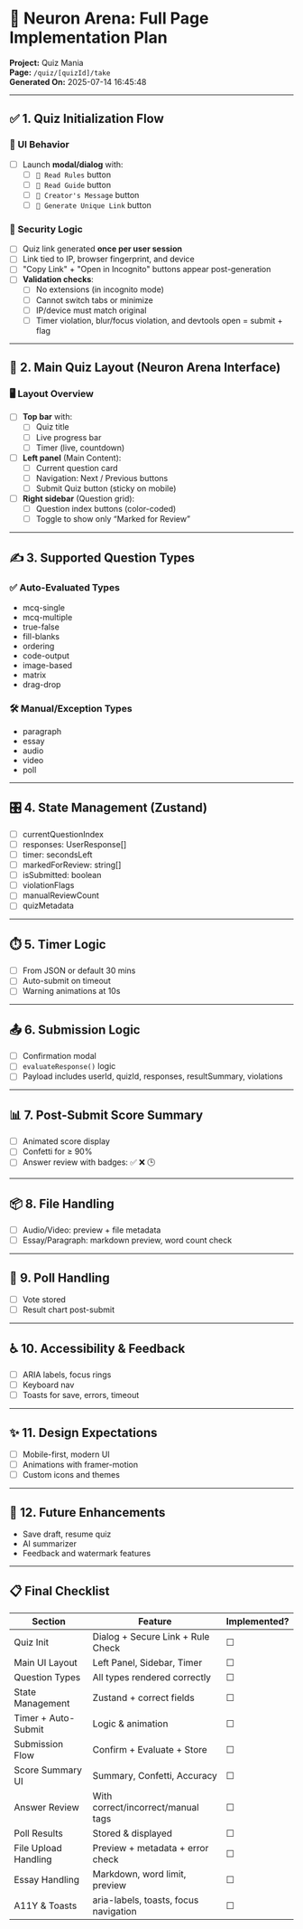 # 🧠 Neuron Arena: Full Page Implementation Plan
**Project:** Quiz Mania  
**Page:** `/quiz/[quizId]/take`  
**Generated On:** 2025-07-14 16:45:48  

---

## ✅ 1. Quiz Initialization Flow

### 🔷 UI Behavior
- [ ] Launch **modal/dialog** with:
  - [ ] `📜 Read Rules` button
  - [ ] `📘 Read Guide` button
  - [ ] `💬 Creator's Message` button
  - [ ] `🔗 Generate Unique Link` button

### 🔐 Security Logic
- [ ] Quiz link generated **once per user session**  
- [ ] Link tied to IP, browser fingerprint, and device  
- [ ] "Copy Link" + "Open in Incognito" buttons appear post-generation  
- [ ] **Validation checks**:
  - [ ] No extensions (in incognito mode)
  - [ ] Cannot switch tabs or minimize
  - [ ] IP/device must match original
  - [ ] Timer violation, blur/focus violation, and devtools open = submit + flag

---

## 🧩 2. Main Quiz Layout (Neuron Arena Interface)

### 🖥️ Layout Overview
- [ ] **Top bar** with:
  - [ ] Quiz title
  - [ ] Live progress bar
  - [ ] Timer (live, countdown)
- [ ] **Left panel** (Main Content):
  - [ ] Current question card
  - [ ] Navigation: Next / Previous buttons
  - [ ] Submit Quiz button (sticky on mobile)
- [ ] **Right sidebar** (Question grid):
  - [ ] Question index buttons (color-coded)
  - [ ] Toggle to show only “Marked for Review”

---

## ✍️ 3. Supported Question Types

### ✅ Auto-Evaluated Types
- mcq-single
- mcq-multiple
- true-false
- fill-blanks
- ordering
- code-output
- image-based
- matrix
- drag-drop

### 🛠️ Manual/Exception Types
- paragraph
- essay
- audio
- video
- poll

---

## 🎛️ 4. State Management (Zustand)
- [ ] currentQuestionIndex
- [ ] responses: UserResponse[]
- [ ] timer: secondsLeft
- [ ] markedForReview: string[]
- [ ] isSubmitted: boolean
- [ ] violationFlags
- [ ] manualReviewCount
- [ ] quizMetadata

---

## ⏱️ 5. Timer Logic
- [ ] From JSON or default 30 mins
- [ ] Auto-submit on timeout
- [ ] Warning animations at 10s

---

## 📤 6. Submission Logic
- [ ] Confirmation modal
- [ ] `evaluateResponse()` logic
- [ ] Payload includes userId, quizId, responses, resultSummary, violations

---

## 📊 7. Post-Submit Score Summary
- [ ] Animated score display
- [ ] Confetti for ≥ 90%
- [ ] Answer review with badges: ✅ ❌ 🕒

---

## 📦 8. File Handling
- [ ] Audio/Video: preview + file metadata
- [ ] Essay/Paragraph: markdown preview, word count check

---

## 🧠 9. Poll Handling
- [ ] Vote stored
- [ ] Result chart post-submit

---

## ♿ 10. Accessibility & Feedback
- [ ] ARIA labels, focus rings
- [ ] Keyboard nav
- [ ] Toasts for save, errors, timeout

---

## ✨ 11. Design Expectations
- [ ] Mobile-first, modern UI
- [ ] Animations with framer-motion
- [ ] Custom icons and themes

---

## 🧪 12. Future Enhancements
- Save draft, resume quiz
- AI summarizer
- Feedback and watermark features

---

## 📋 Final Checklist

| Section               | Feature                                 | Implemented? |
|-----------------------|------------------------------------------|---------------|
| Quiz Init             | Dialog + Secure Link + Rule Check        | ☐             |
| Main UI Layout        | Left Panel, Sidebar, Timer               | ☐             |
| Question Types        | All types rendered correctly             | ☐             |
| State Management      | Zustand + correct fields                 | ☐             |
| Timer + Auto-Submit   | Logic & animation                        | ☐             |
| Submission Flow       | Confirm + Evaluate + Store               | ☐             |
| Score Summary UI      | Summary, Confetti, Accuracy              | ☐             |
| Answer Review         | With correct/incorrect/manual tags       | ☐             |
| Poll Results          | Stored & displayed                       | ☐             |
| File Upload Handling  | Preview + metadata + error check         | ☐             |
| Essay Handling        | Markdown, word limit, preview            | ☐             |
| A11Y & Toasts         | aria-labels, toasts, focus navigation    | ☐             |
